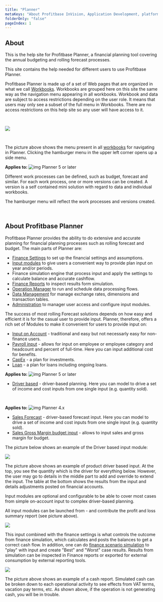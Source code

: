 ```yaml
---
title: "Planner"
metaKeys: "About Profitbase InVision, Application Development, platform, build flexible business solutions, components, business modules,  integrate, RESTful Web API, connecting directly to the SQL data storage, extended, custom, Profitbase InVision Designer, developer tool, Microsoft Visual Studio, features, code libraries, packages, prebuilt Solution components, Templates, Solution components"
folderOnly: "false"
pageIndex: 1
---
```


## About

This is the help site for Profitbase Planner, a financial planning tool covering the annual budgeting and rolling forecast processes.

This site contains the help needed for different users to use Profitbase Planner.

Profitbase Planner is made up of a set of Web pages that are organized in what we call [Workbooks](/planner/workbooks).
Workbooks are grouped here on this site the same way as the navigation menu appearing in all workbooks. Workbook and data are subject to access restrictions depending on the user role. It means that users may only see a subset of the full menu in Workbooks. There are no access restrictions on this help site so any user will have access to it.

<br/>


![](/planner/img/menu.jpg)

<br/>

The picture above shows the menu present in all [workbooks](/planner/workbooks) for navigating in Planner. Clicking the hamburger menu in the upper left corner opens up a side menu.
<br/>

**Applies to:** ![img](https://profitbasedocs.blob.core.windows.net/icons/yes-icon.png) Planner 5 or later

Different work processes can be defined, such as budget, forecast and similar. For each work process, one or more versions can be created. A version is a self contained mini solution with regard to data and individual workbooks.

The hamburger menu will reflect the work processes and versions created.

<br/>

## About Profitbase Planner

Profitbase Planner provides the ability to do extensive and accurate planning for financial planning processes such as rolling forecast and budget. The main parts of Planner are:

- [Finance Settings](planner/workbooks/financial-planning/finance-settings) to set up the financial settings and assumptions.
- [Input modules](planner/modules) to give users a convenient way to provide plan input on year and/or periods.
- Finance simulation engine that process input and apply the settings to calculate balance and accurate cashflow.
- [Finance Reports](planner/workbooks/financial-planning/finance-reports) to inspect results form simulation.
- [Operation Manager](planner/workbooks/administration/operation-manager) to run and schedule data processing flows.
- [Data Management](planner/workbooks/data-management) for manage exchange rates, dimensions and transaction tables.
- [Administration](planner/workbooks/administration) to manager user access and configure input modules.

The success of most rolling Forecast solutions depends on how easy and efficient it is for the casual user to provide input. Planner, therefore, offers a rich set of Modules to make it convenient for users to provide input on:

- [Input on Account](planner/modules/account) - traditional and easy but not necessarly easy for non-finance users.
- [Payroll input](planner/modules/personnel) - allows for input on employee or employee category and headcount and percent of full-time. Here you can input additional cost for benefits.
- [CapEx](planner/workbooks/financial-planning/capex) - a plan for investments.
- [Loan](planner/workbooks/financial-planning/loan) - a plan for loans including ongoing loans.

**Applies to:** ![img](https://profitbasedocs.blob.core.windows.net/icons/yes-icon.png) Planner 5 or later

- [Driver based](modules/driver-based) - driver-based planning. Here you can model to drive a set of income and cost inputs from one single input (e.g. quantity sold).

<br/>

**Applies to:** ![img](https://profitbasedocs.blob.core.windows.net/icons/yes-icon.png) Planner 4.x

- [Sales Forecast](planner/modules/sales-forecast) - driver-based forecast input. Here you can model to drive a set of income and cost inputs from one single input (e.g. quantity sold).
- [Sales Gross Margin budget input](planner/modules/sales-gm) - allows to input sales and gross margin for budget.

The picture below shows an example of the Driver based input module:
<br/>

![](/planner/img/salesmodule.jpg)
<br/>

The picture above shows an example of product driver based input. At the top, you see the quantity which is the driver for everything below. However, the user may go to details in the middle part to add and override to extend the input. The table at the bottom shows the results from the input and details adjustments posted on financial accounts.

Input modules are optional and configurable to be able to cover most cases from simple on-account input to complex driver-based planning.

All input modules can be launched from - and contribute the profit and loss summary report (see picture above).
<br/>

![](/planner/img/summary.jpg)
<br/>

This input combined with the finance settings is what controls the outcome from finance simulation, which calculates and posts the balances to get a correct cash flow. In addition, one can do [finance scenario simulation](planner/workbooks/financial-planning/finance-simulation) to "play" with input and create "Best" and "Worst" case results. Results from simulation can be inspected in Finance reports or exported for external consumption by external reporting tools.
<br/>

![](/planner/img/cashtotal.jpg)
<br/>

The picture above shows an example of a cash report. Simulated cash can be broken down to each operational activity to see effects from VAT terms, vacation pay terms, etc. As shown above, if the operation is not generating cash, you will be in trouble.


